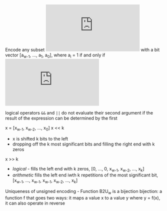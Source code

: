 Encode any subset ![equation](https://latex.codecogs.com/gif.latex?A%5Csubseteq%20%5Cleft%20%5C%7B%200%2C%201%2C%20...%2C%20w%20-%201%20%5Cright%20%5C%7D) with a bit vector [a<sub>w-1</sub>, ..., a<sub>1</sub>, a<sub>0</sub>], where a<sub>i</sub> = 1 if and only if ![equation](https://latex.codecogs.com/gif.latex?i%20%5Cepsilon%20A)

logical operators `&&` and `||` do not evaluate their second argument if the result of the expression can be determined by the first

x = [x<sub>w-1</sub>, x<sub>w-2</sub>, ..., x<sub>0</sub>]
x << k
 - x is shifted k bits to the left
 - dropping off the k most significant bits and filling the right end with k zeros

x >> k
- _logical_ - fills the left end with k zeros, [0, ..., 0, x<sub>w-1</sub>, x<sub>w-2</sub>, ..., x<sub>k</sub>]
- _arithmetic_ fills the left end iwth k repetitions of the most significant bit, [x<sub>w-1</sub>, ..., x<sub>w-1</sub>, x<sub>w-1</sub>, x<sub>w-2</sub>, ..., x<sub>k</sub>]

Uniqueness of unsigned encoding - Function B2U<sub>w</sub> is a bijection
bijection: a function f that goes two ways: it maps a value x to a value y where y = f(x), it can also operate in reverse